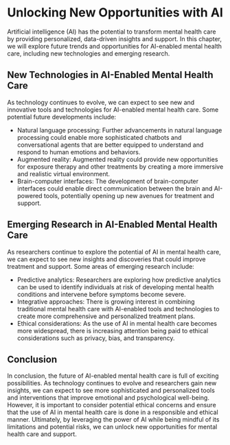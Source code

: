 Unlocking New Opportunities with AI
============================================================================================================

Artificial intelligence (AI) has the potential to transform mental health care by providing personalized, data-driven insights and support. In this chapter, we will explore future trends and opportunities for AI-enabled mental health care, including new technologies and emerging research.

New Technologies in AI-Enabled Mental Health Care
-------------------------------------------------

As technology continues to evolve, we can expect to see new and innovative tools and technologies for AI-enabled mental health care. Some potential future developments include:

* Natural language processing: Further advancements in natural language processing could enable more sophisticated chatbots and conversational agents that are better equipped to understand and respond to human emotions and behaviors.
* Augmented reality: Augmented reality could provide new opportunities for exposure therapy and other treatments by creating a more immersive and realistic virtual environment.
* Brain-computer interfaces: The development of brain-computer interfaces could enable direct communication between the brain and AI-powered tools, potentially opening up new avenues for treatment and support.

Emerging Research in AI-Enabled Mental Health Care
--------------------------------------------------

As researchers continue to explore the potential of AI in mental health care, we can expect to see new insights and discoveries that could improve treatment and support. Some areas of emerging research include:

* Predictive analytics: Researchers are exploring how predictive analytics can be used to identify individuals at risk of developing mental health conditions and intervene before symptoms become severe.
* Integrative approaches: There is growing interest in combining traditional mental health care with AI-enabled tools and technologies to create more comprehensive and personalized treatment plans.
* Ethical considerations: As the use of AI in mental health care becomes more widespread, there is increasing attention being paid to ethical considerations such as privacy, bias, and transparency.

Conclusion
----------

In conclusion, the future of AI-enabled mental health care is full of exciting possibilities. As technology continues to evolve and researchers gain new insights, we can expect to see more sophisticated and personalized tools and interventions that improve emotional and psychological well-being. However, it is important to consider potential ethical concerns and ensure that the use of AI in mental health care is done in a responsible and ethical manner. Ultimately, by leveraging the power of AI while being mindful of its limitations and potential risks, we can unlock new opportunities for mental health care and support.
